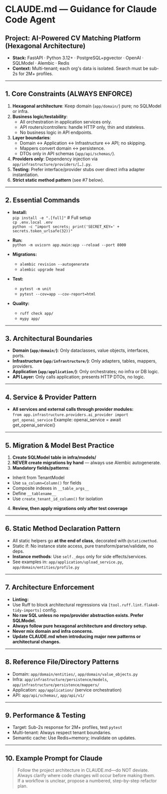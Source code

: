 # CLAUDE.md — Guidance for Claude Code Agent

## Project: AI-Powered CV Matching Platform (Hexagonal Architecture)

- **Stack:** FastAPI · Python 3.12+ · PostgreSQL+pgvector · OpenAI · SQLModel · Alembic · Redis
- **Context:** Multi-tenant; each org's data is isolated. Search must be sub-2s for 2M+ profiles.

---

## 1. Core Constraints (ALWAYS ENFORCE)

1. **Hexagonal architecture**: Keep domain (`app/domain/`) pure; no SQLModel or infra.
2. **Business logic/testability**:
    - All orchestration in application services only.
    - API routers/controllers: handle HTTP only, thin and stateless.
    - No business logic in API endpoints.
3. **Layer boundaries**:
    - Domain ↔ Application ↔ Infrastructure ↔ API; no skipping.
    - Mappers convert domain ↔ persistence.
    - DTOs only in API schemas (`app/api/schemas/`).
4. **Providers only**: Dependency injection via `app/infrastructure/providers/[…].py`.
5. **Testing**: Prefer interface/provider stubs over direct infra adapter instantiation.
6. **Strict static method pattern** (see #7 below).

---

## 2. Essential Commands

- **Install:**  
  `pip install -e ".[full]"` # Full setup  
  `cp .env.local .env`  
  `python -c "import secrets; print('SECRET_KEY=' + secrets.token_urlsafe(32))"`

- **Run:**  
  `python -m uvicorn app.main:app --reload --port 8000`

- **Migrations:**
    - `alembic revision --autogenerate`
    - `alembic upgrade head`

- **Test:**
    - `pytest -m unit`
    - `pytest --cov=app --cov-report=html`

- **Quality:**
    - `ruff check app/`
    - `mypy app/`

---

## 3. Architectural Boundaries

- **Domain (`app/domain/`)**: Only dataclasses, value objects, interfaces, ports.
- **Infrastructure (`app/infrastructure/`)**: Only adapters, tables, mappers, providers.
- **Application (`app/application/`)**: Only orchestrates; no infra or DB logic.
- **API Layer:** Only calls application; presents HTTP DTOs, no logic.

---

## 4. Service & Provider Pattern

- **All services and external calls through provider modules:**  
  `from app.infrastructure.providers.ai_provider import get_openai_service`
  Example: openai_service = await get_openai_service()


---

## 5. Migration & Model Best Practice

1. **Create SQLModel table in infra/models/**
2. **NEVER create migrations by hand** — always use Alembic autogenerate.
3. **Mandatory fields/patterns**:
- Inherit from TenantModel
- Use `sa_column=Column()` for fields
- Composite indexes in `__table_args__`
- Define `__tablename__`
- Use `create_tenant_id_column()` for isolation
4. **Review, then apply migrations only after test coverage**

---

## 6. Static Method Declaration Pattern

- All static helpers go **at the end of class**, decorated with `@staticmethod`.
- Static if: No instance state access, pure transform/parse/validate, no deps.
- **Instance methods**: Use `self._deps` only for side effects/services.
- See examples in: `app/application/upload_service.py`, `app/domain/entities/profile.py`

---

## 7. Architecture Enforcement

- **Linting:**
- Use Ruff to block architectural regressions via `[tool.ruff.lint.flake8-tidy-imports]` config.
- **No raw SQL unless no repo/provider abstraction exists. Prefer SQLModel.**
- **Always follow pure hexagonal architecture and directory setup.**
- **Never mix domain and infra concerns.**
- **Update CLAUDE.md when introducing major new patterns or architectural changes.**

---

## 8. Reference File/Directory Patterns

- Domain: `app/domain/entities/`, `app/domain/value_objects.py`
- Infra: `app/infrastructure/persistence/models`, `app/infrastructure/persistence/mappers/`
- Application: `app/application/` (service orchestration)
- API: `app/api/schemas/`, `app/api/v1/`

---

## 9. Performance & Testing

- Target: Sub-2s response for 2M+ profiles, test `pytest`
- Multi-tenant: Always respect tenant boundaries.
- Semantic cache: Use Redis+memory; invalidate on updates.

---

## 10. Example Prompt for Claude

> Follow the project architecture in CLAUDE.md—do NOT deviate.  
> Always clarify where code changes will occur before making them.  
> If a workflow is unclear, propose a numbered, step-by-step refactor plan.

